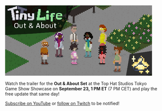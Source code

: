 ![](media/news/OutAndAboutAnnouncement.png)

Watch the trailer for the **Out & About Set** at the Top Hat Studios Tokyo Game Show Showcase on **September 23, 1 PM ET** (7 PM CET) and play the free update that same day!

[Subscribe on YouTube](https://www.youtube.com/@TopHatStudiosEN) or [follow on Twitch](https://www.twitch.tv/tophatstudiosen) to be notified!
